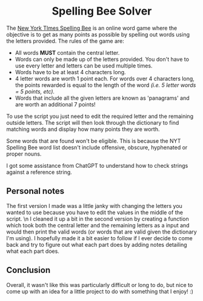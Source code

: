 <h1 align="center">Spelling Bee Solver</h1>

The [New York TImes Spelling Bee](https://www.nytimes.com/puzzles/spelling-bee) is an online word game where the objective is to get as many points as possible by spelling out words using the letters provided. The rules of the game are:

* All words **MUST** contain the central letter.
* Words can only be made up of the letters provided. You don't have to use every letter and letters can be used multiple times.
* Words have to be at least 4 characters long.
* 4 letter words are worth 1 point each. For words over 4 characters long, the points rewarded is equal to the length of the word *(i.e. 5 letter words = 5 points, etc).*
* Words that include all the given letters are known as 'panagrams' and are worth an additional 7 points!

To use the script you just need to edit the required letter and the remaining outside letters. The script will then look through the dictionary to find matching words and display how many points they are worth.

Some words that are found won't be eligible. This is because the NYT Spelling Bee word list doesn't include offensive, obscure, hyphenated or proper nouns.

I got some assistance from ChatGPT to understand how to check strings against a reference string.

<h2>Personal notes</h2>
The first version I made was a little janky with changing the letters you wanted to use because you have to edit the values in the middle of the script. 
\n
I cleaned it up a bit in the second version by creating a function which took both the central letter and the remaining letters as a input and would then print the valid words (or words that are valid given the dictionary I'm using). I hopefully made it a bit easier to follow if I ever decide to come back and try to figure out what each part does by adding notes detailing what each part does.

<h2>Conclusion</h2>
Overall, it wasn't like this was particularly difficult or long to do, but nice to come up with an idea for a little project to do with something that I enjoy! :) 
